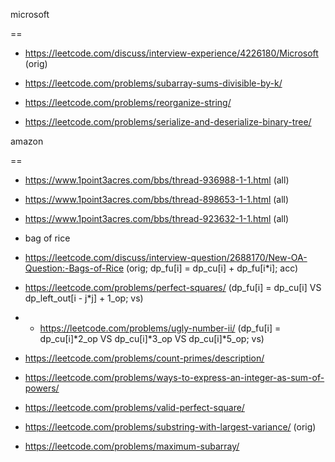 microsoft

==

* https://leetcode.com/discuss/interview-experience/4226180/Microsoft (orig)

* https://leetcode.com/problems/subarray-sums-divisible-by-k/

* https://leetcode.com/problems/reorganize-string/

* https://leetcode.com/problems/serialize-and-deserialize-binary-tree/

 

 

amazon

==

* https://www.1point3acres.com/bbs/thread-936988-1-1.html (all)

* https://www.1point3acres.com/bbs/thread-898653-1-1.html (all)

* https://www.1point3acres.com/bbs/thread-923632-1-1.html (all)

 

* bag of rice

* https://leetcode.com/discuss/interview-question/2688170/New-OA-Question:-Bags-of-Rice (orig; dp_fu[i] = dp_cu[i] + dp_fu[i*i]; acc)

* https://leetcode.com/problems/perfect-squares/ (dp_fu[i] = dp_cu[i] VS dp_left_out[i - j*j] + 1_op; vs)

* * https://leetcode.com/problems/ugly-number-ii/ (dp_fu[i] = dp_cu[i]*2_op VS dp_cu[i]*3_op VS dp_cu[i]*5_op; vs)

* https://leetcode.com/problems/count-primes/description/

* https://leetcode.com/problems/ways-to-express-an-integer-as-sum-of-powers/

* https://leetcode.com/problems/valid-perfect-square/

 

* https://leetcode.com/problems/substring-with-largest-variance/ (orig)

* https://leetcode.com/problems/maximum-subarray/
